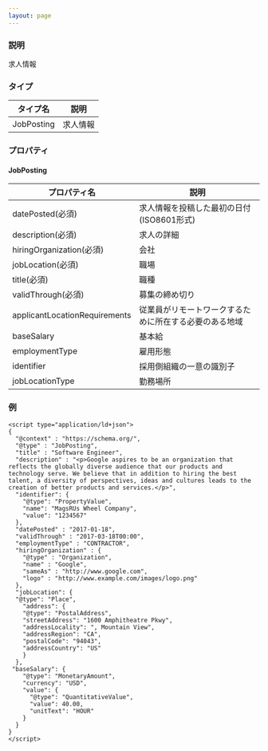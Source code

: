 ```yaml
---
layout: page
---
```


### 説明

求人情報

### タイプ

| タイプ名   | 説明     |
| ---------- | -------- |
| JobPosting | 求人情報 |

### プロパティ

#### JobPosting

| プロパティ名                  | 説明                                                     |
| ----------------------------- | -------------------------------------------------------- |
| datePosted(必須)              | 求人情報を投稿した最初の日付(ISO8601形式)               |
| description(必須)             | 求人の詳細                                               |
| hiringOrganization(必須)      | 会社                                                     |
| jobLocation(必須)             | 職場                                                     |
| title(必須)                   | 職種                                                     |
| validThrough(必須)            | 募集の締め切り                                           |
| applicantLocationRequirements | 従業員がリモートワークするために所在する必要のある地域 |
| baseSalary                    | 基本給                                                   |
| employmentType                | 雇用形態                                                 |
| identifier                    | 採用側組織の一意の識別子                                 |
| jobLocationType               | 勤務場所                                                 |

### 例

    <script type="application/ld+json">
    {
      "@context" : "https://schema.org/",
      "@type" : "JobPosting",
      "title" : "Software Engineer",
      "description" : "<p>Google aspires to be an organization that reflects the globally diverse audience that our products and technology serve. We believe that in addition to hiring the best talent, a diversity of perspectives, ideas and cultures leads to the creation of better products and services.</p>",
      "identifier": {
        "@type": "PropertyValue",
        "name": "MagsRUs Wheel Company",
        "value": "1234567"
      },
      "datePosted" : "2017-01-18",
      "validThrough" : "2017-03-18T00:00",
      "employmentType" : "CONTRACTOR",
      "hiringOrganization" : {
        "@type" : "Organization",
        "name" : "Google",
        "sameAs" : "http://www.google.com",
        "logo" : "http://www.example.com/images/logo.png"
      },
      "jobLocation": {
      "@type": "Place",
        "address": {
        "@type": "PostalAddress",
        "streetAddress": "1600 Amphitheatre Pkwy",
        "addressLocality": ", Mountain View",
        "addressRegion": "CA",
        "postalCode": "94043",
        "addressCountry": "US"
        }
      },
     "baseSalary": {
        "@type": "MonetaryAmount",
        "currency": "USD",
        "value": {
          "@type": "QuantitativeValue",
          "value": 40.00,
          "unitText": "HOUR"
        }
      }
    }
    </script>
